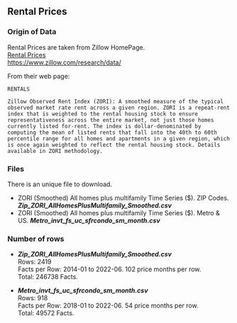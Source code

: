 ## Rental Prices

### Origin of Data

Rental Prices are taken from Zillow HomePage.<br>
[Rental Prices](https://www.zillow.com/research/data/)<br>
https://www.zillow.com/research/data/<br>

From their web page:

```RENTALS```

```Zillow Observed Rent Index (ZORI): A smoothed measure of the typical observed market rate rent across a given region. ZORI is a repeat-rent index that is weighted to the rental housing stock to ensure representativeness across the entire market, not just those homes currently listed for-rent. The index is dollar-denominated by computing the mean of listed rents that fall into the 40th to 60th percentile range for all homes and apartments in a given region, which is once again weighted to reflect the rental housing stock. Details available in ZORI methodology.```

### Files

There is an unique file to download.<br> 
* ZORI (Smoothed) All homes plus multifamily Time Series ($). ZIP Codes. ***Zip_ZORI_AllHomesPlusMultifamily_Smoothed.csv***
* ZORI (Smoothed) All homes plus multifamily Time Series ($). Metro & US. ***Metro_invt_fs_uc_sfrcondo_sm_month.csv***

### Number of rows

* ***Zip_ZORI_AllHomesPlusMultifamily_Smoothed.csv***<br>
  Rows: 2419<br>
  Facts per Row: 2014-01 to 2022-06. 102 price months per row.<br>
  Total: 246738 Facts. <br>

* ***Metro_invt_fs_uc_sfrcondo_sm_month.csv***<br>
  Rows: 918 <br>
  Facts per Row: 2018-01 to 2022-06. 54 price months per row.<br>
  Total: 49572 Facts. <br>
  
 
 


